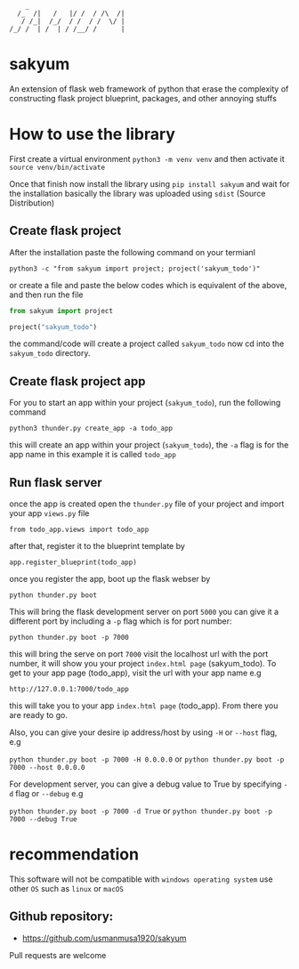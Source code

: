 
        _
      /_  /|   /   |/ /  / /\  /|
       / /_|  /_/  / /  / /  \/ |
    /_/ /  | /  | / /__/ /      |

# sakyum

An extension of flask web framework of python that erase the complexity of constructing flask project blueprint, packages, and other annoying stuffs

# How to use the library
First create a virtual environment `python3 -m venv venv` and then activate it `source venv/bin/activate`

Once that finish now install the library using `pip install sakyum` and wait for the installation basically the library was uploaded using `sdist` (Source Distribution)

## Create flask project
After the installation paste the following command on your termianl

`python3 -c "from sakyum import project; project('sakyum_todo')"`

or create a file and paste the below codes which is equivalent of the above, and then run the file

```python
from sakyum import project

project("sakyum_todo")
```

the command/code will create a project called `sakyum_todo` now cd into the `sakyum_todo` directory.

## Create flask project app
For you to start an app within your project (`sakyum_todo`), run the following command

`python3 thunder.py create_app -a todo_app`

this will create an app within your project (`sakyum_todo`), the `-a` flag is for the app name in this example it is called `todo_app`

## Run flask server
once the app is created open the `thunder.py` file of your project and import your app `views.py` file

`from todo_app.views import todo_app`

after that, register it to the blueprint template by

`app.register_blueprint(todo_app)`

once you register the app, boot up the flask webser by

`python thunder.py boot`

This will bring the flask development server on port `5000` you can give it a different port by including a `-p` flag which is for port number:

`python thunder.py boot -p 7000`

this will bring the serve on port `7000` visit the localhost url with the port number, it will show you your project `index.html page` (sakyum_todo). To get to your app page (todo_app), visit the url with your app name e.g

`http://127.0.0.1:7000/todo_app`

this will take you to your app `index.html page` (todo_app). From there you are ready to go.

Also, you can give your desire ip address/host by using `-H` or `--host` flag, e.g

`python thunder.py boot -p 7000 -H 0.0.0.0` or `python thunder.py boot -p 7000 --host 0.0.0.0`

For development server, you can give a debug value to True by specifying `-d` flag or `--debug` e.g

`python thunder.py boot -p 7000 -d True` or `python thunder.py boot -p 7000 --debug True`

# recommendation
This software will not be compatible with `windows operating system` use other `OS` such as `linux` or `macOS`

## Github repository:

- https://github.com/usmanmusa1920/sakyum

Pull requests are welcome
